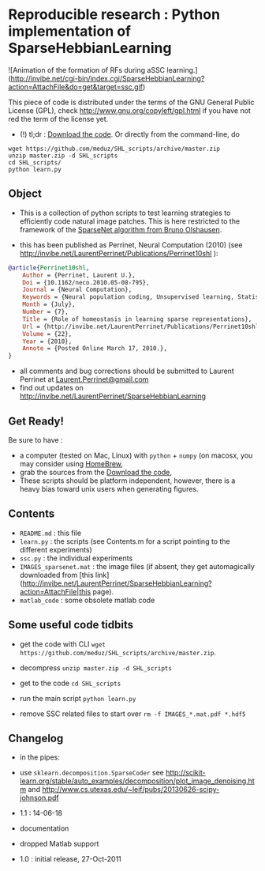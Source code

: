 Reproducible research : Python implementation of SparseHebbianLearning
======================================================================

![Animation of the formation of RFs during aSSC learning.]
(http://invibe.net/cgi-bin/index.cgi/SparseHebbianLearning?action=AttachFile&do=get&target=ssc.gif)

This piece of code is distributed under the terms of the GNU General Public License (GPL), check http://www.gnu.org/copyleft/gpl.html if you have not red the term of the license yet.

*  (!)  tl;dr : [Download the code](https://github.com/meduz/SHL_scripts/archive/master.zip). Or directly from the command-line, do

```
wget https://github.com/meduz/SHL_scripts/archive/master.zip
unzip master.zip -d SHL_scripts
cd SHL_scripts/
python learn.py
```

Object
------

* This is a collection of python scripts to test learning strategies to efficiently code natural image patches.  This is here restricted  to the framework of the [SparseNet algorithm from Bruno Olshausen](http://redwood.berkeley.edu/bruno/sparsenet/).

* this has been published as Perrinet, Neural Computation (2010) (see  http://invibe.net/LaurentPerrinet/Publications/Perrinet10shl ):

```bibtex
@article{Perrinet10shl,
    Author = {Perrinet, Laurent U.},
    Doi = {10.1162/neco.2010.05-08-795},
    Journal = {Neural Computation},
    Keywords = {Neural population coding, Unsupervised learning, Statistics of natural images, Simple cell receptive fields, Sparse Hebbian Learning, Adaptive Matching Pursuit, Cooperative Homeostasis, Competition-Optimized Matching Pursuit},
    Month = {July},
    Number = {7},
    Title = {Role of homeostasis in learning sparse representations},
    Url = {http://invibe.net/LaurentPerrinet/Publications/Perrinet10shl},
    Volume = {22},
    Year = {2010},
    Annote = {Posted Online March 17, 2010.},
}
```

* all comments and bug corrections should be submitted to Laurent Perrinet at Laurent.Perrinet@gmail.com
* find out updates on http://invibe.net/LaurentPerrinet/SparseHebbianLearning

Get Ready!
----------

 Be sure to have :

* a computer (tested on Mac, Linux) with ``python`` + ``numpy`` (on macosx, you may consider using [HomeBrew](https://github.com/meduz/dotfiles/blob/master/init/osx_brew_python.sh),
* grab the sources from the [Download the code](https://github.com/meduz/SHL_scripts/archive/master.zip),
* These scripts should be platform independent, however, there is a heavy bias toward unix users when generating figures.

Contents
--------


 * ``README.md`` : this file
 * ``learn.py`` : the scripts (see Contents.m  for a script pointing to the different experiments)
 * ``ssc.py`` : the individual experiments
 * ``IMAGES_sparsenet.mat`` : the image files (if absent, they get automagically downloaded from [this link](http://invibe.net/LaurentPerrinet/SparseHebbianLearning?action=AttachFile|this page).
* ``matlab_code`` : some obsolete matlab code


Some useful code tidbits
------------------------

* get the code with CLI  ``
wget https://github.com/meduz/SHL_scripts/archive/master.zip
``.
* decompress  ``
unzip master.zip -d SHL_scripts
``
* get to the code ``
cd SHL_scripts
``

* run the main script ``
python learn.py
``

* remove SSC related files to start over ``
rm -f IMAGES_*.mat.pdf *.hdf5
``

Changelog
---------

* in the pipes:
 * use ``sklearn.decomposition.SparseCoder`` see http://scikit-learn.org/stable/auto_examples/decomposition/plot_image_denoising.htm and http://www.cs.utexas.edu/~leif/pubs/20130626-scipy-johnson.pdf

* 1.1 : 14-06-18
 * documentation
 * dropped Matlab support

* 1.0 : initial release, 27-Oct-2011

